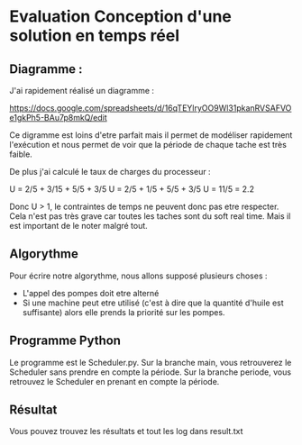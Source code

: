 # Evaluation Conception d'une solution en temps réel

## Diagramme :

J'ai rapidement réalisé un diagramme :

https://docs.google.com/spreadsheets/d/16qTEYlryOO9Wl31pkanRVSAFVOe1gkPh5-BAu7p8mkQ/edit

Ce digramme est loins d'etre parfait mais il permet de modéliser rapidement l'exécution et nous permet de voir que la période de chaque
tache est très faible. 

De plus j'ai calculé le taux de charges du processeur : 

U = 2/5 + 3/15 + 5/5 + 3/5 
U = 2/5 + 1/5 + 5/5 + 3/5
U = 11/5 = 2.2 

Donc U > 1, le contraintes de temps ne peuvent donc pas etre respecter. Cela n'est pas très grave car toutes les taches sont
du soft real time. Mais il est important de le noter malgré tout. 

## Algorythme

Pour écrire notre algorythme, nous allons supposé plusieurs choses :
- L'appel des pompes doit etre alterné
- Si une machine peut etre utilisé (c'est à dire que la quantité d'huile est suffisante) alors elle prends la priorité sur les pompes.

## Programme Python

Le programme est le Scheduler.py.
Sur la branche main, vous retrouverez le Scheduler sans prendre en compte la période. 
Sur la branche periode, vous retrouvez le Scheduler en prenant en compte la période. 

## Résultat 

Vous pouvez trouvez les résultats et tout les log dans result.txt 
